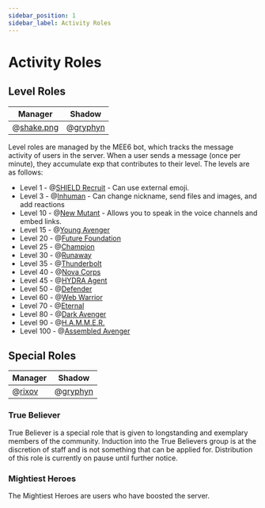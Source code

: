 ```yaml
---
sidebar_position: 1
sidebar_label: Activity Roles
---
```


# Activity Roles

## Level Roles

| Manager                          | Shadow                         |
| -------------------------------- | ------------------------------ |
| @[shake.png](621018366655725570) | @[gryphyn](425133411837935628) |

Level roles are managed by the MEE6 bot, which tracks the message activity of users in the server. When a user sends a message (once per minute), they accumulate exp that contributes to their level. The levels are as follows:

- Level 1 - @[SHIELD Recruit](0) - Can use external emoji.
- Level 3 - @[Inhuman](0) - Can change nickname, send files and images, and add reactions
- Level 10 - @[New Mutant](0) - Allows you to speak in the voice channels and embed links.
- Level 15 - @[Young Avenger](0)
- Level 20 - @[Future Foundation](0)
- Level 25 - @[Champion](0)
- Level 30 - @[Runaway](0)
- Level 35 - @[Thunderbolt](0)
- Level 40 - @[Nova Corps](0)
- Level 45 - @[HYDRA Agent](0)
- Level 50 - @[Defender](0)
- Level 60 - @[Web Warrior](0)
- Level 70 - @[Eternal](0)
- Level 80 - @[Dark Avenger](0)
- Level 90 - @[H.A.M.M.E.R.](0)
- Level 100 - @[Assembled Avenger](0)

## Special Roles

| Manager                       | Shadow                         |
| ----------------------------- | ------------------------------ |
| @[rixov](1289511684058120193) | @[gryphyn](425133411837935628) |

### True Believer

True Believer is a special role that is given to longstanding and exemplary members of the community. Induction into the True Believers group is at the discretion of staff and is not something that can be applied for. Distribution of this role is currently on pause until further notice.

### Mightiest Heroes

The Mightiest Heroes are users who have boosted the server.
